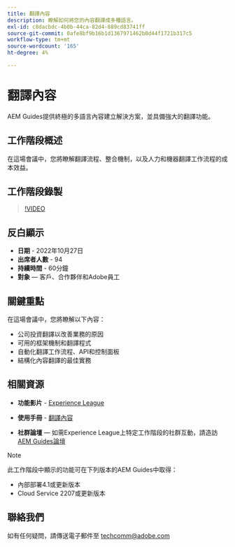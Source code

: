 ```yaml
---
title: 翻譯內容
description: 瞭解如何將您的內容翻譯成多種語言。
exl-id: c8dacbdc-4b0b-44ca-82d4-889cd83741ff
source-git-commit: 0afe8bf9b16b1d1367971462b0d44f1721b317c5
workflow-type: tm+mt
source-wordcount: '165'
ht-degree: 4%

---
```


# 翻譯內容

AEM Guides提供終極的多語言內容建立解決方案，並具備強大的翻譯功能。

## 工作階段概述

在這場會議中，您將瞭解翻譯流程、整合機制，以及人力和機器翻譯工作流程的成本效益。

## 工作階段錄製

>[!VIDEO](https://video.tv.adobe.com/v/3414140/translation-aem-guides?quality=12&learn=on)

## 反白顯示

- **日期** - 2022年10月27日
- **出席者人數** - 94
- **持續時間** - 60分鐘
- **對象**  — 客戶、合作夥伴和Adobe員工

## 關鍵重點

在這場會議中，您將瞭解以下內容：

- 公司投資翻譯以改善業務的原因
- 可用的框架機制和翻譯程式
- 自動化翻譯工作流程、API和控制面板
- 結構化內容翻譯的最佳實務

## 相關資源

- **功能影片** -  [Experience League](https://experienceleague.adobe.com/docs/experience-manager-guides-learn/videos/advanced-user-guide/overview.html?lang=en)

- **使用手冊** - [翻譯內容](/help/product-guide/install-guide/translation.md)

- **社群論壇**  — 如需Experience League上特定工作階段的社群互動，請造訪 [AEM Guides論壇](https://experienceleaguecommunities.adobe.com/t5/experience-manager-guides/bd-p/xml-documentation-discussions)

>[!NOTE]
>
> 此工作階段中顯示的功能可在下列版本的AEM Guides中取得：
>
> - 內部部署4.1或更新版本
> - Cloud Service 2207或更新版本

## 聯絡我們

如有任何疑問，請傳送電子郵件至 <techcomm@adobe.com>
